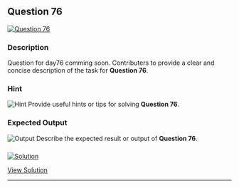 


## Question 76
<a href="https://github.com/alishgosai/Python-Exercise-and-Solutions/blob/master/questions/Question76.md" target="_blank">
  <img src="https://img.shields.io/badge/Question-76-purple?style=for-the-badge&logoSize=60" alt="Question 76">
</a>

### **Description**
Question for day76 comming soon.
Contributers to provide a clear and concise description of the task for **Question 76**.

### **Hint**
![Hint](https://img.shields.io/badge/Hint:-blue)
Provide useful hints or tips for solving **Question 76**.

### **Expected Output**
![Output](https://img.shields.io/badge/Output:-blue)
Describe the expected result or output of **Question 76**.

### <a href="https://github.com/alishgosai/Python-Exercise-and-Solutions/blob/master/solutions/Solution76.js" target="_blank">
  <img src="https://img.shields.io/badge/Solution-1f8e00?style=for-the-badge&logo=solution&logoColor=white" alt="Solution">
</a>

<a href="https://github.com/alishgosai/Python-Exercise-and-Solutions/blob/master/solutions/Solution76.js" target="_blank">View Solution</a>

---

